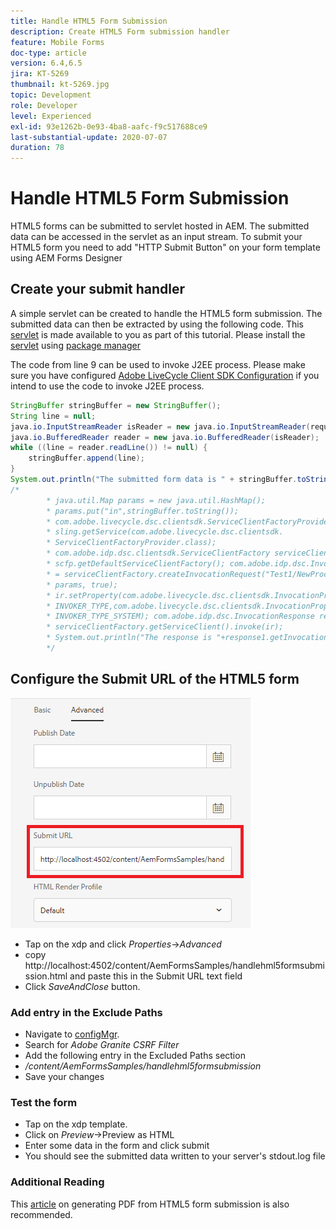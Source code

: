 ```yaml
---
title: Handle HTML5 Form Submission
description: Create HTML5 Form submission handler
feature: Mobile Forms
doc-type: article
version: 6.4,6.5
jira: KT-5269
thumbnail: kt-5269.jpg
topic: Development
role: Developer
level: Experienced
exl-id: 93e1262b-0e93-4ba8-aafc-f9c517688ce9
last-substantial-update: 2020-07-07
duration: 78
---
```

# Handle HTML5 Form Submission

HTML5 forms can be submitted to servlet hosted in AEM. The submitted data can be accessed in the servlet as an input stream. To submit your HTML5 form you need to add "HTTP Submit Button" on your form template using AEM Forms Designer

## Create your submit handler

A simple servlet can be created to handle the HTML5 form submission. The submitted data can then be extracted by using the following code. This [servlet](assets/html5-submit-handler.zip) is made available to you as part of this tutorial. Please install the [servlet](assets/html5-submit-handler.zip) using [package manager](http://localhost:4502/crx/packmgr/index.jsp)

The code from line 9 can be used to invoke J2EE process. Please make sure you have configured [Adobe LiveCycle Client SDK Configuration](https://helpx.adobe.com/aem-forms/6/submit-form-data-livecycle-process.html) if you intend to use the code to invoke J2EE process.

```java
StringBuffer stringBuffer = new StringBuffer();
String line = null;
java.io.InputStreamReader isReader = new java.io.InputStreamReader(request.getInputStream(), "UTF-8");
java.io.BufferedReader reader = new java.io.BufferedReader(isReader);
while ((line = reader.readLine()) != null) {
    stringBuffer.append(line);
}
System.out.println("The submitted form data is " + stringBuffer.toString());
/*
        * java.util.Map params = new java.util.HashMap();
        * params.put("in",stringBuffer.toString());
        * com.adobe.livecycle.dsc.clientsdk.ServiceClientFactoryProvider scfp =
        * sling.getService(com.adobe.livecycle.dsc.clientsdk.
        * ServiceClientFactoryProvider.class);
        * com.adobe.idp.dsc.clientsdk.ServiceClientFactory serviceClientFactory =
        * scfp.getDefaultServiceClientFactory(); com.adobe.idp.dsc.InvocationRequest ir
        * = serviceClientFactory.createInvocationRequest("Test1/NewProcess1", "invoke",
        * params, true);
        * ir.setProperty(com.adobe.livecycle.dsc.clientsdk.InvocationProperties.
        * INVOKER_TYPE,com.adobe.livecycle.dsc.clientsdk.InvocationProperties.
        * INVOKER_TYPE_SYSTEM); com.adobe.idp.dsc.InvocationResponse response1 =
        * serviceClientFactory.getServiceClient().invoke(ir);
        * System.out.println("The response is "+response1.getInvocationId());
        */


```


## Configure the Submit URL of the HTML5 form

![submit-url](assets/submit-url.PNG)

* Tap on the xdp and click _Properties_->_Advanced_
* copy http://localhost:4502/content/AemFormsSamples/handlehml5formsubmission.html and paste this in the Submit URL text field
* Click _SaveAndClose_ button.

### Add entry in the Exclude Paths

* Navigate to [configMgr](http://localhost:4502/system/console/configMgr).
* Search for _Adobe Granite CSRF Filter_
* Add the following entry in the Excluded Paths section
* _/content/AemFormsSamples/handlehml5formsubmission_
* Save your changes

### Test the form

* Tap on the xdp template. 
* Click on _Preview_->Preview as HTML
* Enter some data in the form and click submit
* You should see the submitted data written to your server's stdout.log file

### Additional Reading

This [article](https://experienceleague.adobe.com/docs/experience-manager-learn/forms/document-services/generate-pdf-from-mobile-form-submission-article.html) on generating PDF from HTML5 form submission is also recommended.
